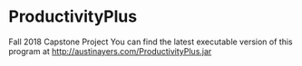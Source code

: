# ProductivityPlus
Fall 2018 Capstone Project
You can find the latest executable version of this program at http://austinayers.com/ProductivityPlus.jar
